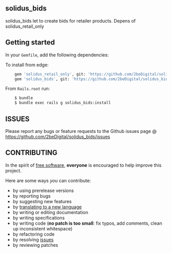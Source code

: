 ## solidus_bids

solidus_bids let to create bids for retailer products. Depens of solidus_retail_only

## Getting started

In your `Gemfile`, add the following dependencies:

To install from edge:
```bash
    gem 'solidus_retail_only', git: 'https://github.com/2beDigital/solidus_retail_only'
    gem 'solidus_bids', git: 'https://github.com/2beDigital/solidus_bids'
```
From `Rails.root` run:
```bash
    $ bundle
    $ bundle exec rails g solidus_bids:install
```

## ISSUES

Please report any bugs or feature requests to the Github issues page @ https://github.com/2beDigital/solidus_bids/issues

## CONTRIBUTING

In the spirit of [free software](http://www.fsf.org/licensing/essays/free-sw.html), **everyone** is encouraged to help improve this project.

Here are some ways *you* can contribute:

* by using prerelease versions
* by reporting bugs
* by suggesting new features
* by [translating to a new language](https://github.com/2beDigital/solidus_bids/tree/master/config/locales)
* by writing or editing documentation
* by writing specifications
* by writing code (**no patch is too small**: fix typos, add comments, clean up inconsistent whitespace)
* by refactoring code
* by resolving [issues](https://github.com/2beDigital/solidus_bids/issues)
* by reviewing patches
